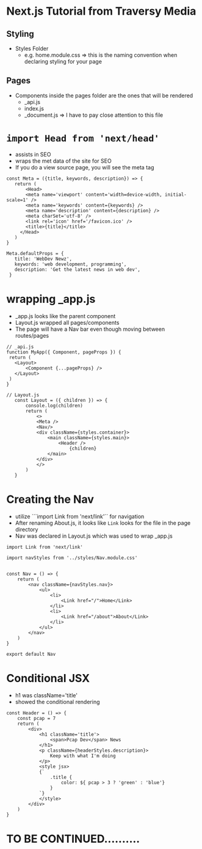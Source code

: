 # Next.js Tutorial from Traversy Media

## Styling
- Styles Folder
  - e.g. home.module.css => this is the naming convention when declaring styling for your page
 
## Pages 
- Components inside the pages folder are the ones that will be rendered 
  - _api.js 
  - index.js
  - _document.js => I have to pay close attention to this file

# ```import Head from 'next/head'```
- assists in SEO
- <Head> wraps the met data of the site for SEO
- If you do a view source page, you will see the meta tag
 ```
 const Meta = ({title, keywords, description}) => {
    return (
        <Head>
        <meta name='viewport' content='width=device-width, initial-scale=1' />
        <meta name='keywords' content={keywords} />
        <meta name='description' content={description} />
        <meta charSet='utf-8' />
        <link rel='icon' href='/favicon.ico' />
        <title>{title}</title>
      </Head>
    )
}

Meta.defaultProps = {
    title: 'WebDev Newz',
    keywords: 'web development, programming',
    description: 'Get the latest news in web dev',
  }
 ```
 
 # wrapping _app.js
 - _app.js looks like the parent component
 - Layout.js wrapped all pages/components 
 - The page will have a Nav bar even though moving between routes/pages
 ```
 // _api.js
 function MyApp({ Component, pageProps }) {
  return (
    <Layout>
        <Component {...pageProps} />
    </Layout>
  )
}

// Layout.js
    const Layout = ({ children }) => {
        console.log(children)
        return (
            <>
            <Meta />
            <Nav/>
            <div className={styles.container}>
                <main className={styles.main}>
                    <Header />
                        {children}
                </main>
            </div>
            </>
        )
    }
 ```
# Creating the Nav
- utilize ```import Link from 'next/link'`` for navigation
- After renaming About.js, it looks like ```Link``` looks for the file in the page directory
- Nav was declared in Layout.js which was used to wrap _app.js
```
import Link from 'next/link'

import navStyles from '../styles/Nav.module.css'


const Nav = () => {
    return (
        <nav className={navStyles.nav}>
            <ul>
                <li>
                    <Link href="/">Home</Link>
                </li>
                <li>
                    <Link href="/about">About</Link>
                </li>
            </ul>
        </nav>
    )
}

export default Nav
```
# Conditional JSX
- h1 was className='title'
- <style jsx>.....</style> showed the conditional rendering
```
const Header = () => {
    const pcap = 7
    return (
        <div>
            <h1 className='title'>
                <span>Pcap Dev</span> News
            </h1>
            <p className={headerStyles.description}>
                Keep with what I'm doing
            </p>
            <style jsx> 
            {`
                .title {
                    color: ${ pcap > 3 ? 'green' : 'blue'}
                }  
            `}
            </style>
        </div>
    )
}
```


# TO BE CONTINUED..........
 
